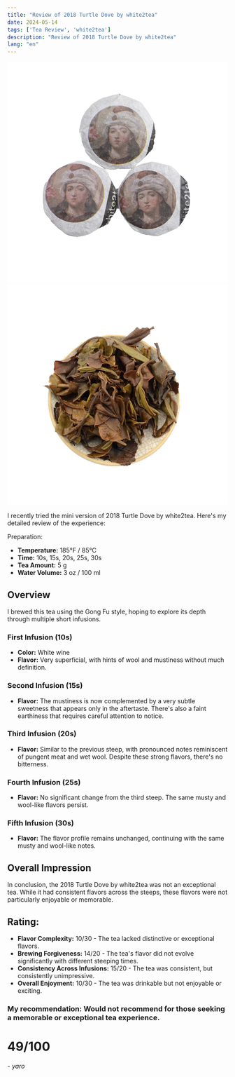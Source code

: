 ```yaml
---
title: "Review of 2018 Turtle Dove by white2tea"
date: 2024-05-14
tags: ['Tea Review', 'white2tea']
description: "Review of 2018 Turtle Dove by white2tea"
lang: "en"
---
```


![2018 Turtle Dove](image-1.png)
![2018 Turtle Dove](image-5.png)

I recently tried the mini version of 2018 Turtle Dove by white2tea. Here's my detailed review of the experience:

Preparation:

- **Temperature:** 185°F / 85°C
- **Time:** 10s, 15s, 20s, 25s, 30s
- **Tea Amount:** 5 g
- **Water Volume:** 3 oz / 100 ml

## Overview

I brewed this tea using the Gong Fu style, hoping to explore its depth through multiple short infusions.

### First Infusion (10s)

- **Color:** White wine
- **Flavor:** Very superficial, with hints of wool and mustiness without much definition.

### Second Infusion (15s)

- **Flavor:** The mustiness is now complemented by a very subtle sweetness that appears only in the aftertaste. There's also a faint earthiness that requires careful attention to notice.

### Third Infusion (20s)

- **Flavor:** Similar to the previous steep, with pronounced notes reminiscent of pungent meat and wet wool. Despite these strong flavors, there's no bitterness.

### Fourth Infusion (25s)

- **Flavor:** No significant change from the third steep. The same musty and wool-like flavors persist.

### Fifth Infusion (30s)

- **Flavor:** The flavor profile remains unchanged, continuing with the same musty and wool-like notes.

## Overall Impression 

In conclusion, the 2018 Turtle Dove by white2tea was not an exceptional tea. While it had consistent flavors across the steeps, these flavors were not particularly enjoyable or memorable.

## Rating:

- **Flavor Complexity:** 10/30 - The tea lacked distinctive or exceptional flavors.
- **Brewing Forgiveness:** 14/20 - The tea's flavor did not evolve significantly with different steeping times.
- **Consistency Across Infusions:** 15/20 - The tea was consistent, but consistently unimpressive.
- **Overall Enjoyment:** 10/30 - The tea was drinkable but not enjoyable or exciting.

### My recommendation: Would not recommend for those seeking a memorable or exceptional tea experience.

# 49/100

*- yaro*
